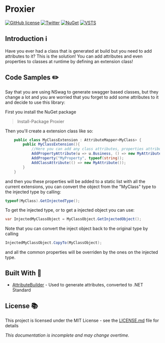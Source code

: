 # Proxier

[![GitHub license](https://img.shields.io/github/license/redbaty/Proxier.svg)](https://github.com/redbaty/Proxier/blob/master/LICENSE) [![Twitter](https://img.shields.io/twitter/url/https/github.com/redbaty/Proxier.svg?style=social)](https://twitter.com/intent/tweet?text=Wow:&url=https%3A%2F%2Fgithub.com%2Fredbaty%2FProxier) [![NuGet](https://img.shields.io/nuget/dt/Proxier.svg)]() [![VSTS](https://redbaty-ci-builds.visualstudio.com/_apis/public/build/definitions/f59de2e3-c972-498b-9cac-f0c489a7fef1/4/badge)]()

## Introduction :information_source:

Have you ever had a class that is generated at build but you need to add attributes to it? This is the solution! You can add attributes and even properties to classes at runtime by defining an extension class!

## Code Samples :pencil2:

Say that you are using NSwag to generate swagger based classes, but they change a lot and you are worried that you forget to add some attributes to it and decide to use this library:

First you install the NuGet package
> Install-Package Proxier

Then you'll create a extension class like so:

```cs
    public class MyClassExtension : AttributeMapper<MyClass> {
        public MyClassExtension(){
            //Here you can add any class attributes, properties attributes and even properties!
            AddPropertyAttribute(u => u.Business, () => new MyAttribute());
            AddProperty("MyProperty", typeof(string));
            AddClassAttribute(() => new MyAttribute());
        } 
    }
```

and then you these properties will be added to a static list with all the current extensions, you can convert the object from the "MyClass" type to the injected type by calling:

```cs
typeof(MyClass).GetInjectedType();
```

To get the injected type, or to get a injected object you can use:

```cs
var InjectedMyClassObject = MyClassObject.GetInjectedObject();
```

Note that you can convert the inject object back to the original type by calling

```cs
InjectedMyClassObject.CopyTo(MyClassObject);
```

and all the common properties will be overriden by the ones on the injected type.

## Built With :wrench:

* [AttributeBuilder](https://github.com/michielvoo/Attribute-Builder) - Used to generate attributes, converted to .NET Standard

## License :books:

This project is licensed under the MIT License - see the [LICENSE.md](LICENSE) file for details

*This documentation is incomplete and may change overtime.*
